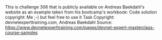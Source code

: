 This is challenge 306 that is publicly available on Andreas Baekdahl's website as an example taken from his bootcamp's workbook:
Code solution copyright: Me ;-) but feel free to use it
Task Copyright: devnetexperttraining.com, Andreas Baekdahl
Source: https://www.devnetexperttraining.com/pages/devnet-expert-masterclass-course-samples
